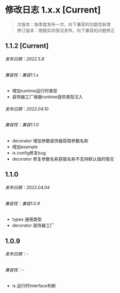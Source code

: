 # 修改日志 1.x.x [Current]

> 次版本：每季度发布一次，向下兼容的功能性新增  
> 修订版本：根据实际情况发布，向下兼容的问题修正

## 1.1.2 [Current]
###### 发布日期：2022.5.8
###### 兼容性：兼容1.1.x

+ 增加runtime运行时类型
+ 装饰器工厂根据runtime提供类型注入

###### 发布日期：2022.04.10
###### 兼容性：兼容1.1.0

+ decorator 增加参数装饰器获取参数名称
+ 增加example
+ is config修复bug
+ decorator 修复参数名称获取名称不支持默认值的情况

## 1.1.0 
###### 发布日期：2022.04.04
###### 兼容性：兼容1.0.9

+ types 通用类型
+ decorator 装饰器工厂

## 1.0.9
###### 发布日期：-
###### 兼容性：-

+ is 运行时interface判断